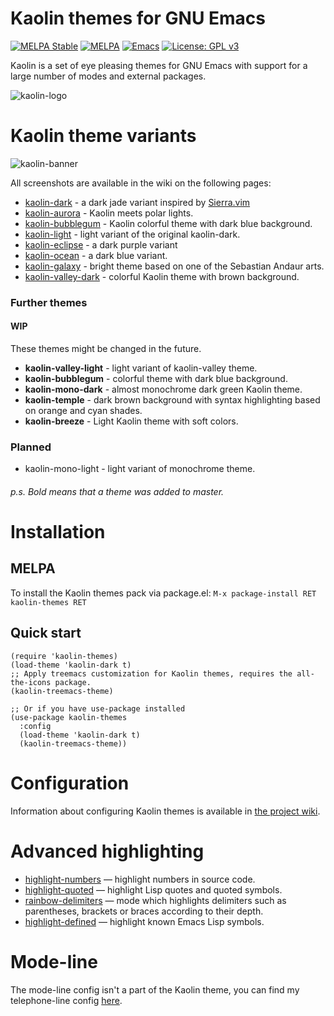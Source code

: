 # Kaolin themes for GNU Emacs
[![MELPA Stable](https://stable.melpa.org/packages/kaolin-themes-badge.svg)](https://stable.melpa.org/#/kaolin-themes)
[![MELPA](https://melpa.org/packages/kaolin-themes-badge.svg)](https://melpa.org/#/kaolin-themes)
[![Emacs](https://img.shields.io/badge/Emacs-25.1%2B-d24b83.svg)](https://www.gnu.org/software/emacs/)
[![License: GPL v3](https://img.shields.io/badge/License-GPL%20v3-green.svg)](http://www.gnu.org/licenses/gpl-3.0)

Kaolin is a set of eye pleasing themes for GNU Emacs with support for a large number of modes and external packages.

![kaolin-logo](https://user-images.githubusercontent.com/9018005/31884317-5715a32c-b7f5-11e7-8dce-0416051f55ce.png)

# Kaolin theme variants

![kaolin-banner](https://user-images.githubusercontent.com/9018005/34557184-08f0707e-f142-11e7-9421-94424b953163.png)

All screenshots are available in the wiki on the following pages:

* [kaolin-dark](https://github.com/ogdenwebb/emacs-kaolin-themes/wiki/Kaolin-dark-theme) - a dark jade variant inspired by [Sierra.vim](https://github.com/AlessandroYorba/Sierra)
* [kaolin-aurora](https://github.com/ogdenwebb/emacs-kaolin-themes/wiki/Kaolin-aurora-theme) - Kaolin meets polar lights.
* [kaolin-bubblegum](https://github.com/ogdenwebb/emacs-kaolin-themes/wiki/Kaolin-bubblegum-theme) - Kaolin colorful theme with dark blue background.
* [kaolin-light](https://github.com/ogdenwebb/emacs-kaolin-themes/wiki/Kaolin-light-theme) - light variant of the original kaolin-dark.
* [kaolin-eclipse](https://github.com/ogdenwebb/emacs-kaolin-themes/wiki/Kaolin-eclipse-theme) - a dark purple variant
* [kaolin-ocean](https://github.com/ogdenwebb/emacs-kaolin-themes/wiki/Kaolin-ocean-theme) - a dark blue variant.
* [kaolin-galaxy](https://github.com/ogdenwebb/emacs-kaolin-themes/wiki/Kaolin-galaxy-theme) - bright theme based on one of the Sebastian Andaur arts.
* [kaolin-valley-dark](https://github.com/ogdenwebb/emacs-kaolin-themes/wiki/Kaolin-valley-dark-theme) - colorful Kaolin theme with brown background.

### Further themes

#### WIP

These themes might be changed in the future.

* **kaolin-valley-light** - light variant of kaolin-valley theme.
* **kaolin-bubblegum** - colorful theme with dark blue background.
* **kaolin-mono-dark** - almost monochrome dark green Kaolin theme.
* **kaolin-temple** - dark brown background with syntax highlighting based on orange and cyan shades.
* **kaolin-breeze** - Light Kaolin theme with soft colors.

### Planned

* kaolin-mono-light - light variant of monochrome theme.

###### p.s. Bold means that a theme was added to master.

# Installation
## MELPA
To install the Kaolin themes pack via package.el: `M-x package-install RET kaolin-themes RET`

## Quick start
```emacs-lisp
(require 'kaolin-themes)
(load-theme 'kaolin-dark t)
;; Apply treemacs customization for Kaolin themes, requires the all-the-icons package.
(kaolin-treemacs-theme)

;; Or if you have use-package installed
(use-package kaolin-themes
  :config
  (load-theme 'kaolin-dark t)
  (kaolin-treemacs-theme))
```

# Configuration
Information about configuring Kaolin themes is available in [the project wiki](https://github.com/ogdenwebb/emacs-kaolin-themes/wiki#configuration-example).

# Advanced highlighting

* [highlight-numbers](https://github.com/Fanael/highlight-numbers) — highlight numbers in source code.
* [highlight-quoted](https://github.com/Fanael/highlight-quoted) — highlight Lisp quotes and quoted symbols.
* [rainbow-delimiters](https://github.com/Fanael/rainbow-delimiters) — mode which highlights delimiters such as parentheses, brackets or braces according to their depth.
* [highlight-defined](https://github.com/Fanael/highlight-defined) — highlight known Emacs Lisp symbols.

# Mode-line

The mode-line config isn't a part of the Kaolin theme, you can find my telephone-line config [here](https://github.com/ogdenwebb/elmax/tree/master/modeline).
